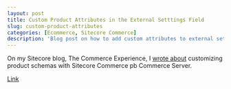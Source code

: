 ```yaml
---
layout: post
title: Custom Product Attributes in the External Setttings Field
slug: custom-product-attributes
categories: [Ecommerce, Sitecore Commerce]
description: 'Blog post on how to add custom attributes to external settings fields'
---
```


On my Sitecore blog, The Commerce Experience, I [wrote about](http://www.sitecore.net/learn/blogs/technical-blogs/kelly-heard/posts/2015/02/custom-product-attributes-and-the-externalsettings-field.aspx) customizing product schemas with Sitecore Commerce pb Commerce Server.

[Link](http://www.sitecore.net/learn/blogs/technical-blogs/kelly-heard/posts/2015/02/custom-product-attributes-and-the-externalsettings-field.aspx)